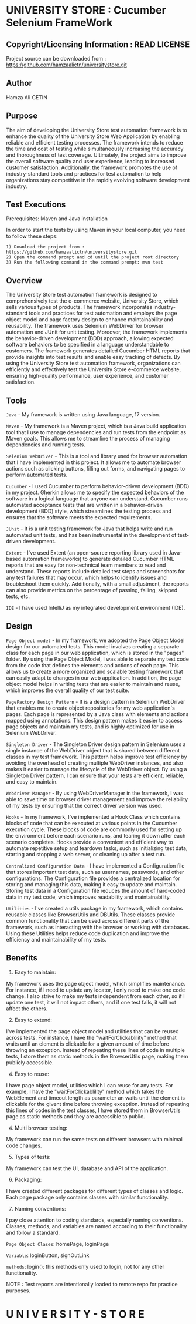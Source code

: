 UNIVERSITY STORE  : Cucumber Selenium FrameWork
============================

Copyright/Licensing Information : READ LICENSE
---
Project source can be downloaded from : https://github.com/hamzaalictn/universitystore.git

Author
--------
Hamza Ali CETIN


Purpose 
--------

The aim of developing the University Store test automation framework is to enhance the quality of the University Store Web Application by enabling reliable and efficient testing processes. The framework intends to reduce the time and cost of testing while simultaneously increasing the accuracy and thoroughness of test coverage. Ultimately, the project aims to improve the overall software quality and user experience, leading to increased customer satisfaction. Additionally, the framework promotes the use of industry-standard tools and practices for test automation to help organizations stay competitive in the rapidly evolving software development industry.

Test Executions
-------- 

Prerequisites: Maven and Java installation

In order to start the tests by using Maven in your local computer, you need to follow these steps:

	1) Download the project from : https://github.com/hamzaalictn/universitystore.git
	2) Open the command prompt and cd until the project root directory
	3) Run the following command in the command prompt: mvn test



Overview
--------

The University Store test automation framework is designed to comprehensively test the e-commerce website, University Store, which sells various types of products. The framework incorporates industry-standard tools and practices for test automation and employs the page object model and page factory design to enhance maintainability and reusability. The framework uses Selenium WebDriver for browser automation and JUnit for unit testing. Moreover, the framework implements the behavior-driven development (BDD) approach, allowing expected software behaviors to be specified in a language understandable to customers. The framework generates detailed Cucumber HTML reports that provide insights into test results and enable easy tracking of defects. By using the University Store test automation framework, organizations can efficiently and effectively test the University Store e-commerce website, ensuring high-quality performance, user experience, and customer satisfaction.


Tools
-------

`Java` - My framework is written using Java language, 17 version.

`Maven` - My framework is a Maven project, which is a Java build application tool that I use to manage dependencies and run tests from the endpoint as Maven goals. This allows me to streamline the process of managing dependencies and running tests.

`Selenium WebDriver` - This is a tool and library used for browser automation that I have implemented in this project. It allows me to automate browser actions such as clicking buttons, filling out forms, and navigating pages to perform automated tests.

`Cucumber` - I used Cucumber to perform behavior-driven development (BDD) in my project. Gherkin allows me to specify the expected behaviors of the software in a logical language that anyone can understand. Cucumber runs automated acceptance tests that are written in a behavior-driven development (BDD) style, which streamlines the testing process and ensures that the software meets the expected requirements.

`JUnit` - It is a unit testing framework for Java that helps write and run automated unit tests, and has been instrumental in the development of test-driven development.

`Extent` - I've used Extent (an open-source reporting library used in Java-based automation frameworks) to generate detailed Cucumber HTML reports that are easy for non-technical team members to read and understand. These reports include detailed test steps and screenshots for any test failures that may occur, which helps to identify issues and troubleshoot them quickly. Additionally, with a small adjustment, the reports can also provide metrics on the percentage of passing, failing, skipped tests, etc.

`IDE` - I have used IntelliJ as my integrated development environment (IDE).




Design
-------

`Page Object model` - In my framework, we adopted the Page Object Model design for our automated tests. This model involves creating a separate class for each page in our web application, which is stored in the "pages" folder. By using the Page Object Model, I was able to separate my test code from the code that defines the elements and actions of each page. This allows us to create a more organized and scalable testing framework that can easily adapt to changes in our web application. In addition, the page object model helps in writing tests that are easier to maintain and reuse, which improves the overall quality of our test suite.

`PageFactory Design Pattern` - It is a design pattern in Selenium WebDriver that enables me to create object repositories for my web application's pages. Each page is represented by a Java class with elements and actions mapped using annotations. This design pattern makes it easier to access page objects and maintain my tests, and is highly optimized for use in Selenium WebDriver.

`Singleton Driver` - The Singleton Driver design pattern in Selenium uses a single instance of the WebDriver object that is shared between different classes in my test framework. This pattern helps improve test efficiency by avoiding the overhead of creating multiple WebDriver instances, and also makes it easier to manage the lifecycle of the WebDriver object. By using a Singleton Driver pattern, I can ensure that your tests are efficient, reliable, and easy to maintain.

`Webdriver Manager` - By using WebDriverManager in the framework, I was able to save time on browser driver management and improve the reliability of my tests by ensuring that the correct driver version was used.

`Hooks` - In my framework, I've implemented a Hook Class which contains blocks of code that can be executed at various points in the Cucumber execution cycle. These blocks of code are commonly used for setting up the environment before each scenario runs, and tearing it down after each scenario completes. Hooks provide a convenient and efficient way to automate repetitive setup and teardown tasks, such as initializing test data, starting and stopping a web server, or cleaning up after a test run.

`Centralized Configuration Data` - I have implemented a Configuration file that stores important test data, such as usernames, passwords, and other configurations. The Configuration file provides a centralized location for storing and managing this data, making it easy to update and maintain. Storing test data in a Configuration file reduces the amount of hard-coded data in my test code, which improves readability and maintainability.

`Utilities` - I've created a utils package in my framework, which contains reusable classes like BrowserUtils and DBUtils. These classes provide common functionality that can be used across different parts of the framework, such as interacting with the browser or working with databases. Using these Utilities helps reduce code duplication and improve the efficiency and maintainability of my tests.



Benefits
-------

1) Easy to maintain:

My framework uses the page object model, which simplifies maintenance. For instance, if I need to update any locator, I only need to make one code change. I also strive to make my tests independent from each other, so if I update one test, it will not impact others, and if one test fails, it will not affect the others.

2) Easy to extend:

I've implemented the page object model and utilities that can be reused across tests. For instance, I have the "waitForClickablility" method that waits until an element is clickable for a given amount of time before throwing an exception. Instead of repeating these lines of code in multiple tests, I store them as static methods in the BrowserUtils page, making them publicly accessible.

4) Easy to reuse:

I have page object model, utilities which I can reuse for any tests. For example, I have the "waitForClickablility" method which takes the WebElement and timeout length as parameter an waits until the element is clickable for the givent time before throwing exception. Instead of repeating this lines of codes in the test classes, I have stored them in BrowserUtils page as static methods and they are accessible to public.

4) Multi browser testing:

My framework can run the same tests on different browsers with minimal code changes.

5) Types of tests:

My framework can test the UI, database and API of the application.

6) Packaging:

I have created different packages for different types of classes and logic. Each page package only contains classes with similar functionality.

7) Naming conventions:

I pay close attention to coding standards, especially naming conventions. Classes, methods, and variables are named according to their functionality and follow a standard.

`Page Object Clases`: homePage, loginPage

`Variable`: loginButton, signOutLink

`methods`: login(): this methods only used to login, not for any other functionality.


NOTE : Test reports are intentionally loaded to remote repo for practice purposes.





#   U N I V E R S I T Y -  S T O R E  
 

